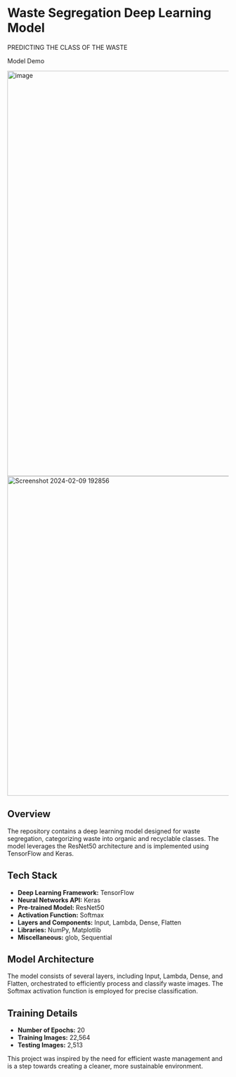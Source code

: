 
# Waste Segregation Deep Learning Model
PREDICTING THE CLASS OF THE WASTE

Model Demo

<img width="923" alt="image" src="https://github.com/Poorvaahuja/waste_management_system/assets/122693422/2b38e7f9-0424-4dde-bfc2-199084c43e26">


<img width="728" alt="Screenshot 2024-02-09 192856" src="https://github.com/Poorvaahuja/waste_management_system/assets/122693422/cc02f339-97b3-4c84-ba88-13079db26030">

## Overview
The repository contains a deep learning model designed for waste segregation, categorizing waste into organic and recyclable classes. The model leverages the ResNet50 architecture and is implemented using TensorFlow and Keras.

## Tech Stack

- **Deep Learning Framework:** TensorFlow
- **Neural Networks API:** Keras
- **Pre-trained Model:** ResNet50
- **Activation Function:** Softmax
- **Layers and Components:** Input, Lambda, Dense, Flatten
- **Libraries:** NumPy, Matplotlib
- **Miscellaneous:** glob, Sequential

## Model Architecture

The model consists of several layers, including Input, Lambda, Dense, and Flatten, orchestrated to efficiently process and classify waste images. The Softmax activation function is employed for precise classification.

## Training Details

- **Number of Epochs:** 20
- **Training Images:** 22,564
- **Testing Images:** 2,513




This project was inspired by the need for efficient waste management and is a step towards creating a cleaner, more sustainable environment.



